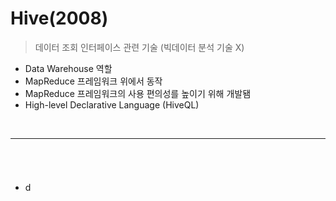 # Hive(2008)
> 데이터 조회 인터페이스 관련 기술 (빅데이터 분석 기술 X)
* Data Warehouse 역할
* MapReduce 프레임워크 위에서 동작
* MapReduce 프레임워크의 사용 편의성를 높이기 위해 개발됌
* High-level Declarative Language (HiveQL)

<br>
<hr>


## 
####

<br>

###
* d

<br>

